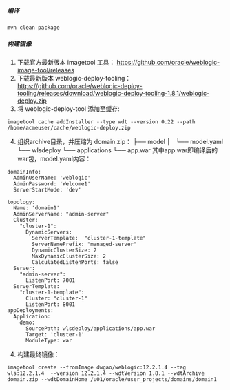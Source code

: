 ##### 编译
```
mvn clean package
```
##### 构建镜像
1. 下载官方最新版本 imagetool 工具：
https://github.com/oracle/weblogic-image-tool/releases
2. 下载最新版本 weblogic-deploy-tooling：
https://github.com/oracle/weblogic-deploy-tooling/releases/download/weblogic-deploy-tooling-1.8.1/weblogic-deploy.zip
3. 将 weblogic-deploy-tool 添加至缓存:
```
imagetool cache addInstaller --type wdt --version 0.22 --path /home/acmeuser/cache/weblogic-deploy.zip
```
4. 组织archive目录，并压缩为 domain.zip：
├── model
│   └── model.yaml
└── wlsdeploy
    └── applications
        └── app.war
其中app.war即编译后的war包，model.yaml内容：
```
domainInfo:
  AdminUserName: 'weblogic'
  AdminPassword: 'Welcome1'
  ServerStartMode: 'dev'

topology:
  Name: 'domain1'
  AdminServerName: "admin-server"
  Cluster:
    "cluster-1":
      DynamicServers:
        ServerTemplate:  "cluster-1-template"
        ServerNamePrefix: "managed-server"
        DynamicClusterSize: 2
        MaxDynamicClusterSize: 2
        CalculatedListenPorts: false
  Server:
    "admin-server":
      ListenPort: 7001
  ServerTemplate:
    "cluster-1-template":
      Cluster: "cluster-1"
      ListenPort: 8001
appDeployments:
  Application:
    demo:
      SourcePath: wlsdeploy/applications/app.war
      Target: 'cluster-1'
      ModuleType: war
```
4. 构建最终镜像：
```
imagetool create --fromImage dwgao/weblogic:12.2.1.4 --tag wls:12.2.1.4  --version 12.2.1.4 --wdtVersion 1.8.1 --wdtArchive domain.zip --wdtDomainHome /u01/oracle/user_projects/domains/domain1
```

